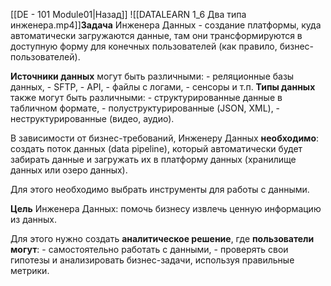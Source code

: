 [[DE - 101 Module01|Назад]]
![[DATALEARN 1_6 Два типа инженера.mp4]]**Задача** Инженера Данных - создание платформы, куда автоматически загружаются данные, там они трансформируются в доступную форму для конечных пользователей (как правило, бизнес-пользователей). 

**Источники данных** могут быть различными: 
	- реляционные базы данных, 
	- SFTP, 
	- API, 
	- файлы с логами, 
	- сенсоры и т.п. 
**Типы данных** также могут быть различными: 
	- структурированные данные в табличном формате,
	- полуструктурированные (JSON, XML), 
	- неструктурированные (видео, аудио).

В зависимости от бизнес-требований, Инженеру Данных **необходимо**: 
	создать поток данных (data pipeline), который автоматически будет забирать данные и загружать их в платформу данных (хранилище данных или озеро данных). 

Для этого необходимо выбрать инструменты для работы с данными. 

**Цель** Инженера Данных: помочь бизнесу извлечь ценную информацию из данных. 

Для этого нужно создать **аналитическое решение**, где **пользователи могут**:
	- самостоятельно работать с данными, 
	- проверять свои гипотезы и анализировать бизнес-задачи, используя правильные метрики. 